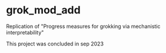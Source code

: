 # grok_mod_add
Replication of "Progress measures for grokking via mechanistic interpretability"

This project was concluded in sep 2023

